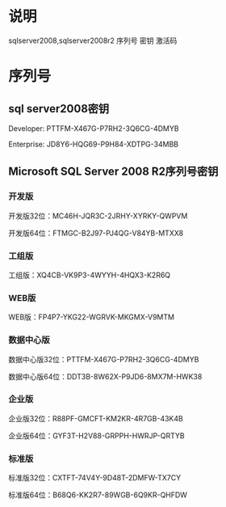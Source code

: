 # 说明
sqlserver2008,sqlserver2008r2 序列号 密钥 激活码

# 序列号

## sql server2008密钥 
Developer: PTTFM-X467G-P7RH2-3Q6CG-4DMYB

Enterprise: JD8Y6-HQG69-P9H84-XDTPG-34MBB

## Microsoft SQL Server 2008 R2序列号密钥 
### 开发版
开发版32位：MC46H-JQR3C-2JRHY-XYRKY-QWPVM 

开发版64位：FTMGC-B2J97-PJ4QG-V84YB-MTXX8

### 工组版
工组版：XQ4CB-VK9P3-4WYYH-4HQX3-K2R6Q

### WEB版
WEB版：FP4P7-YKG22-WGRVK-MKGMX-V9MTM

### 数据中心版
数据中心版32位：PTTFM-X467G-P7RH2-3Q6CG-4DMYB

数据中心版64位：DDT3B-8W62X-P9JD6-8MX7M-HWK38

### 企业版
企业版32位：R88PF-GMCFT-KM2KR-4R7GB-43K4B 

企业版64位：GYF3T-H2V88-GRPPH-HWRJP-QRTYB

### 标准版
标准版32位：CXTFT-74V4Y-9D48T-2DMFW-TX7CY 

标准版64位：B68Q6-KK2R7-89WGB-6Q9KR-QHFDW
